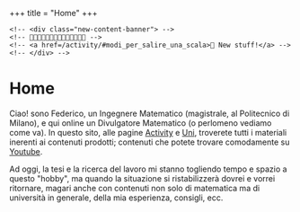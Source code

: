 +++
title = "Home"
+++

~~~
<!-- <div class="new-content-banner"> -->
<!-- 🎉✨🎁🎇🎈🎫📣📢📡💡🔦📍📌⏰ -->
<!-- <a href=/activity/#modi_per_salire_una_scala>📌 New stuff!</a> -->
<!-- </div> -->
~~~


# Home

Ciao! sono Federico, un Ingegnere Matematico (magistrale, al Politecnico di Milano), e qui online un Divulgatore Matematico (o perlomeno vediamo come va). In questo sito, alle pagine [Activity](/activity/) e [Uni](/uni/), troverete tutti i materiali inerenti ai contenuti prodotti; contenuti che potete trovare comodamente su [Youtube](https://www.youtube.com/@fede_plus). 

Ad oggi, la tesi e la ricerca del lavoro mi stanno togliendo tempo e spazio a questo "hobby", ma quando la situazione si ristabilizzerà dovrei e vorrei ritornare, magari anche con contenuti non solo di matematica ma di università in generale, della mia esperienza, consigli, ecc.


<!-- (molto consigliati, con tutto raccontato con calma e in dettaglio) ma anche su Instagram (no, lì non più per ora) e [TikTok](https://tiktok.com/@divmat_tt) (anche qui).  -->

<!-- ## In breve
Ciao! sono Federico, un (quasi) Ingegnere Matematico (magistrale, al Politecnico di Milano), e un forse Divulgatore Matematico (vediamo come va). Qui nel sito, alle pagine [Activity](/activity/) e [Uni](/uni/), troverete tutti i materiali inerenti ai contenuti prodotti; contenuti che potete trovare su [Youtube](https://www.youtube.com/@divmat_yt) (molto consigliati, con tutto raccontato con calma e in dettaglio) ma anche su Instagram (no non più per ora) e [TikTok](https://tiktok.com/@divmat_tt) (in formato più breve). 
 -->


<!-- Ciao! Sono uno studente della magistrale di Ingegeria Matematica, al Politecnico di Milano, indirizzo Statistical Learning. Un indirizzo relativamente nuovo e quindi sconosciuto, che però esiste e raccoglie sempre più seguaci. Ma se il sito ha il mio nome non siamo evidentemente qui solo per sponsorizzare questo corso di laurea, quindi addentriamoci nel discorso. -->

<!-- Sin da bambino (frase di circostanza comoda per cominciare il paragrafo, in realtà non mi ricordo molto)  -->
<!-- ## Più in dettaglio
Da sempre mi ha appassionato risolvere problemi, e l'università mi ha permesso di affinare notevolmente quest'arte (un modo molto diplomatico ed edulcorato di riassumere le sofferenze del percorso universitario). Comunque, lì ho potuto conoscere, e con calma digerire, concetti anche piuttosto complicati (si pensi solo al corso di Analisi Reale e Funzionale), e questo ha alimentato un'altra mia grande inclinazione, quella di propormi ai miei amici e compagni di corso per aiutarli a sciogliere i loro dubbi.\
Infatti, trovare soluzioni a problemi era di base interessante e divertente, ma immedesimarsi in qualcun altro per trovare la via migliore, basandosi sul suo punto di vista, per comprendere e risolvere i suoi dubbi, questo era ancora più stimolante.

Per questo ha cominciato a sfiorarmi anche il pensiero della divulgazione (pensiero immerso in una densa coltre di imbarazzo), insieme al fatto che lavorare sui social, ad oggi, offre intriganti possibilità economiche. La matematica da noi studiata è infatti ad un livello molto avanzato, ovviamente, ma è solo lì che anche un pubblico più ampio potrebbe arrivare a capire quanto questa materia possa essere utile e gradevole, nonché divertente (più o meno). Tuttavia questa piacevolezza viene appunto nascosta dalla sua parziale inaccessibilità.\
Di conseguenza, unendo il mio percorso di studi verso la comprensione dei vari argomenti, insieme al mio interesse per aiutare gli altri, è sbocciata l'idea di provare a divulgare quanto appreso; moralmente attraverso racconti ed esempi di matematica (in senso molto lato) applicata, spiegati in modo molto traquillo e comprensibile.

In tal caso troverete video e materiali inerenti a questi miei tentativi sui link già sopra citati. Più precisamente, qui sul sito nella sezione [Activity](/activity/) troverete tutti i codici e grafici di supporto a quei contenuti, mentre la sezione [Uni](/uni/) è più espositiva, dedicata a mostrare quanto di simpatico prodotto durante gli anni di università, ovvero i vari progetti svolti.
Insieme, forse, anche ai miei appunti -- quindi pubblicamente scaricabili --, ma ci penserà il mio corsivo in cui sono scritti a filtrare unicamente il pubblico più intrepido e determinato a volerli davvero consultare. Infine, non sono un designer quindi il sito già è tanto che funzioni :), e poi si legge bene solo da pc o tablet, mentre un po' meno da smartphone. -->